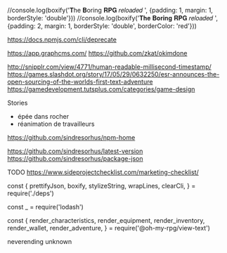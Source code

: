 //console.log(boxify('𝐓he 𝐁oring 𝐑𝐏𝐆 𝑟𝑒𝑙𝑜𝑎𝑑𝑒𝑑 ', {padding: 1, margin: 1, borderStyle: 'double'}))
//console.log(boxify('𝐓𝐡𝐞 𝐁𝐨𝐫𝐢𝐧𝐠 𝐑𝐏𝐆 𝑟𝑒𝑙𝑜𝑎𝑑𝑒𝑑 ', {padding: 2, margin: 1, borderStyle: 'double', borderColor: 'red'}))


https://docs.npmjs.com/cli/deprecate


https://app.graphcms.com/
https://github.com/zkat/okimdone

http://snipplr.com/view/4771/human-readable-millisecond-timestamp/
https://games.slashdot.org/story/17/05/29/0632250/esr-announces-the-open-sourcing-of-the-worlds-first-text-adventure
https://gamedevelopment.tutsplus.com/categories/game-design



Stories
- épée dans rocher
- réanimation de travailleurs

https://github.com/sindresorhus/npm-home

https://github.com/sindresorhus/latest-version
https://github.com/sindresorhus/package-json


TODO https://www.sideprojectchecklist.com/marketing-checklist/


const {
	prettifyJson,
	boxify,
	stylizeString,
	wrapLines,
	clearCli,
} = require('./deps')

const _ = require('lodash')


const {
	render_characteristics,
	render_equipment,
	render_inventory,
	render_wallet,
	render_adventure,
} = require('@oh-my-rpg/view-text')


neverending
unknown
